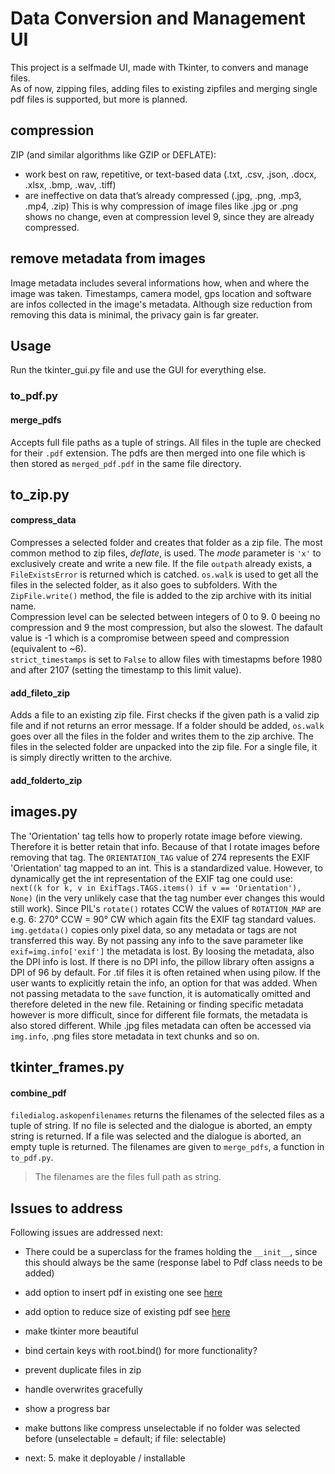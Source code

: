 # Data Conversion and Management UI

This project is a selfmade UI, made with Tkinter, to convers and manage files.  
As of now, zipping files, adding files to existing zipfiles and merging single pdf files is supported, but more is planned.

## compression

ZIP (and similar algorithms like GZIP or DEFLATE):
* work best on raw, repetitive, or text-based data (.txt, .csv, .json, .docx, .xlsx, .bmp, .wav, .tiff)
* are ineffective on data that’s already compressed (.jpg, .png, .mp3, .mp4, .zip)
This is why compression of image files like .jpg or .png shows no change, even at compression level 9, since they are already compressed.

## remove metadata from images

Image metadata includes several informations how, when and where the image was taken. Timestamps, camera model, gps location and software are infos collected in the image's metadata. 
Although size reduction from removing this data is minimal, the privacy gain is far greater.

## Usage

Run the tkinter_gui.py file and use the GUI for everything else.

### to_pdf.py

#### merge_pdfs

Accepts full file paths as a tuple of strings. All files in the tuple are checked for their `.pdf` extension. The pdfs are then merged into one file which is then stored as `merged_pdf.pdf` in the same file directory. 

## to_zip.py

#### compress_data

Compresses a selected folder and creates that folder as a zip file. The most common method to zip files, *deflate*, is used. The *mode* parameter is `'x'` to exclusively create and write a new file. If the file `outpath` already exists, a `FileExistsError` is returned which is catched.
`os.walk` is used to get all the files in the selected folder, as it also goes to subfolders. With the `ZipFile.write()` method, the file is added to the zip archive with its initial name.  
Compression level can be selected between integers of 0 to 9. 0 beeing no compression and 9 the most compression, but also the slowest. The dafault value is -1 which is a compromise between speed and compression (equivalent to ~6).  
`strict_timestamps` is set to `False` to allow files with timestapms before 1980 and after 2107 (setting the timestamp to this limit value).  

#### add_fileto_zip

Adds a file to an existing zip file. First checks if the given path is a valid zip file and if not returns an error message. If a folder should be added, `os.walk` goes over all the files in the folder and writes them to the zip archive. The files in the selected folder are unpacked into the zip file. For a single file, it is simply directly written to the archive.

#### add_folderto_zip

## images.py

The 'Orientation' tag tells how to properly rotate image before viewing. Therefore it is better retain that info. Because of that I rotate images before removing that tag. The `ORIENTATION_TAG` value of 274 represents the EXIF 'Orientation' tag mapped to an int. This is a standardized value. However, to dynamically get the int representation of the EXIF tag one could use: `next((k for k, v in ExifTags.TAGS.items() if v == 'Orientation'), None)` (in the very unlikely case that the tag number ever changes this would still work). Since PIL's `rotate()` rotates CCW the values of `ROTATION_MAP` are e.g. 6: 270° CCW = 90° CW which again fits the EXIF tag standard values.
`img.getdata()` copies only pixel data, so any metadata or tags are not transferred this way. By not passing any info to the save parameter like `exif=img.info['exif']` the metadata is lost.
By loosing the metadata, also the DPI info is lost. If there is no DPI info, the pillow library often assigns a DPI of 96 by default. For .tif files it is often retained when using pilow. If the user wants to explicitly retain the info, an option for that was added.
When not passing metadata to the `save` function, it is automatically omitted and therefore deleted in the new file. Retaining or finding specific metadata however is more difficult, since for different file formats, the metadata is also stored different. While .jpg files metadata can often be accessed via `img.info`, .png files store metadata in text chunks and so on.

## tkinter_frames.py

#### combine_pdf

`filedialog.askopenfilenames` returns the filenames of the selected files as a tuple of string. If no file is selected and the dialogue is aborted, an empty string is returned. If a file was selected and the dialogue is aborted, an empty tuple is returned. The filenames are given to `merge_pdfs`, a function in `to_pdf.py`.
> The filenames are the files full path as string.

## Issues to address

Following issues are addressed next:

* There could be a superclass for the frames holding the `__init__`, since this should always be the same (response label to Pdf class needs to be added)
* add option to insert pdf in existing one see [here](https://pypdf.readthedocs.io/en/stable/user/merging-pdfs.html)
* add option to reduce size of existing pdf see [here](https://pypdf.readthedocs.io/en/stable/user/file-size.html)
* make tkinter more beautiful
* bind certain keys with root.bind() for more functionality?
* prevent duplicate files in zip
* handle overwrites gracefully
* show a progress bar
* make buttons like compress unselectable if no folder was selected before (unselectable = default; if file: selectable)

* next: 
    5. make it deployable / installable
